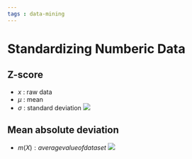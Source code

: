 ```yaml
---
tags : data-mining
---
```


# Standardizing Numberic Data

## Z-score
* $x$ : raw data
* $\mu$ : mean
* $\sigma$ : standard deviation
![](https://i.imgur.com/DXVhwP9.png)

## Mean absolute deviation
* $m(X) : average value of data set$
![](https://i.imgur.com/8hpguBf.png)

